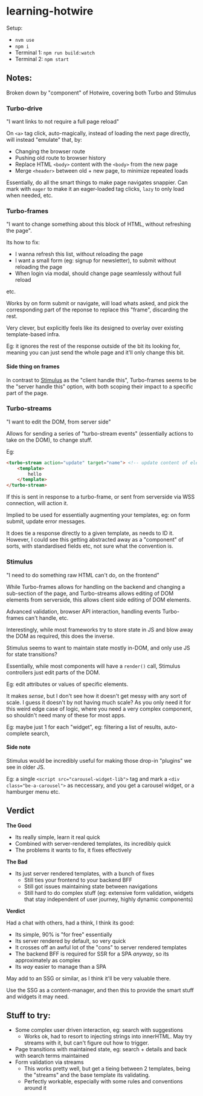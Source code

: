 # learning-hotwire

Setup:

* `nvm use`
* `npm i`
* Terminal 1: `npm run build:watch`
* Terminal 2: `npm start`

## Notes:

Broken down by "component" of Hotwire, covering both Turbo and Stimulus

### Turbo-drive

"I want links to not require a full page reload"

On `<a>` tag click, auto-magically, instead of loading the next page directly, will instead "emulate" that, by:

* Changing the browser route
* Pushing old route to browser history
* Replace HTML `<body>` content with the `<body>` from the new page
* Merge `<header>` between old + new page, to minimize repeated loads

Essentially, do all the smart things to make page navigates snappier.
Can mark with `eager` to make it an eager-loaded tag clicks, `lazy` to only load when needed, etc.

### Turbo-frames

"I want to change something about this block of HTML, without refreshing the page".

Its how to fix:

* I wanna refresh this list, without reloading the page
* I want a small form (eg: signup for newsletter), to submit without reloading the page
* When login via modal, should change page seamlessly without full reload

etc.

Works by on form submit or navigate, will load whats asked, and pick the corresponding part of the reponse to replace this "frame", discarding the rest.

Very clever, but explicitly feels like its designed to overlay over existing template-based infra.

Eg: it ignores the rest of the response outside of the bit its looking for, meaning you can just send the whole page and it'll only change this bit.

#### Side thing on frames

In contrast to [Stimulus](#Stimulus) as the "client handle this", Turbo-frames seems to be the "server handle this" option, with both scoping their impact to a specific part of the page.

### Turbo-streams

"I want to edit the DOM, from server side"

Allows for sending a series of "turbo-stream events" (essentially actions to take on the DOM), to change stuff.

Eg:

```html
<turbo-stream action="update" target="name"> <!-- update content of element with ID `name` !-->
    <template>
        hello
    </template>
</turbo-stream>
```

If this is sent in response to a turbo-frame, or sent from serverside via WSS connection, will action it.

Implied to be used for essentially augmenting your templates, eg: on form submit, update error messages.

It does tie a response directly to a given template, as needs to ID it. However, I could see this getting abstracted away as a "component" of sorts, with standardised fields etc, not sure what the convention is.

### Stimulus

"I need to do something raw HTML can't do, on the frontend"

While Turbo-frames allows for handling on the backend and changing a sub-section of the page, and Turbo-streams allows editing of DOM elements from serverside, this allows client side editing of DOM elements.

Advanced validation, browser API interaction, handling events Turbo-frames can't handle, etc.


Interestingly, while most frameworks try to store state in JS and blow away the DOM as required, this does the inverse.

Stimulus seems to want to maintain state mostly in-DOM, and only use JS for state transitions?

Essentially, while most components will have a `render()` call, Stimulus controllers just edit parts of the DOM.

Eg: edit attributes or values of specific elements.

It makes _sense_, but I don't see how it doesn't get messy with any sort of scale. I guess it doesn't by not having much scale? As you only need it for this weird edge case of logic, where you need a very complex component, so shouldn't need many of these for most apps.

Eg: maybe just 1 for each "widget", eg: filtering a list of results, auto-complete search, 


#### Side note

Stimulus would be incredibly useful for making those drop-in "plugins" we see in older JS.

Eg: a single `<script src="carousel-widget-lib">` tag and mark a `<div class="be-a-carousel">` as neccessary, and you get a carousel widget, or a hamburger menu etc.

## Verdict

**The Good**

* Its really simple, learn it real quick
* Combined with server-rendered templates, its incredibly quick
* The problems it wants to fix, it fixes effectively

**The Bad**

* Its just server rendered templates, with a bunch of fixes
    * Still ties your frontend to your backend BFF
    * Still got issues maintaining state between navigations
    * Still hard to do complex stuff (eg: extensive form validation, widgets that stay independent of user journey, highly dynamic components)

**Verdict**

Had a chat with others, had a think, I think its good:

* Its simple, 90% is "for free" essentially
* Its server rendered by default, so very quick
* It crosses off an awful lot of the "cons" to server rendered templates
* The backend BFF is required for SSR for a SPA _anyway_, so its approximately as complex
* Its _way_ easier to manage than a SPA

May add to an SSG or similar, as I think it'll be very valuable there.

Use the SSG as a content-manager, and then this to provide the smart stuff and widgets it may need.

## Stuff to try:

* Some complex user driven interaction, eg: search with suggestions
    * Works ok, had to resort to injecting strings into innerHTML. May try streams with it, but can't figure out how to trigger.
* Page transitions with maintained state, eg: search + details and back with search terms maintained
* Form validation via streams
    * This works pretty well, but get a tieing between 2 templates, being the "streams" and the base template its validating.
    * Perfectly workable, especially with some rules and conventions around it
